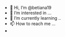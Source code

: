 - 👋 Hi, I’m @betiana19
- 👀 I’m interested in ...
- 🌱 I’m currently learning ..
- 📫 How to reach me ...
- 

<!---
betiana19/betiana19 is a ✨ special ✨ repository because its `README.md` (this file) appears on your GitHub profile.
You can click the Preview link to take a look at your changes.
--->
